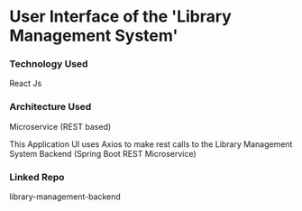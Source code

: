 # User Interface of the 'Library Management System'

### Technology Used
React Js

### Architecture Used
Microservice (REST based)

This Application UI uses Axios to make rest calls to the Library Management System Backend (Spring Boot REST Microservice)

### Linked Repo
library-management-backend

